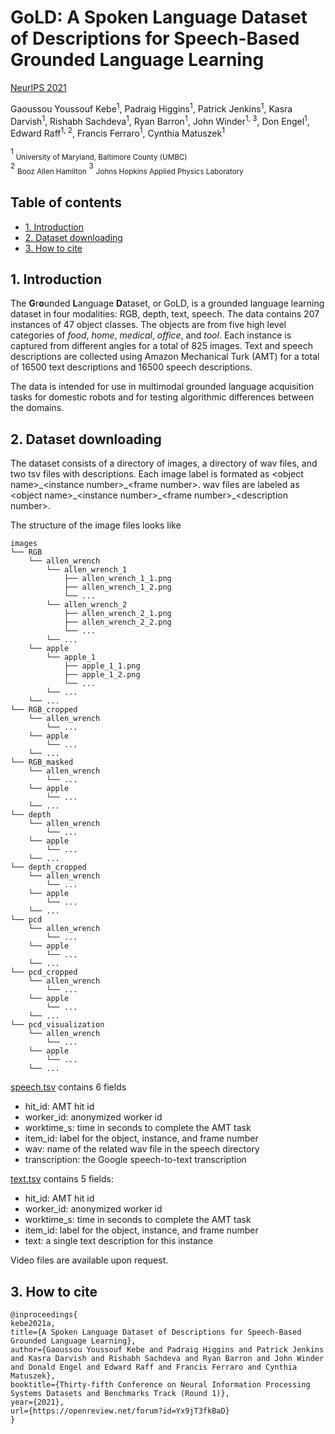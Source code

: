 # GoLD: A Spoken Language Dataset of Descriptions for Speech-Based Grounded Language Learning

[NeurIPS 2021](https://openreview.net/pdf?id=Yx9jT3fkBaD)

Gaoussou Youssouf Kebe<sup>1</sup>, Padraig Higgins<sup>1</sup>, Patrick Jenkins<sup>1</sup>, Kasra Darvish<sup>1</sup>, Rishabh Sachdeva<sup>1</sup>, Ryan Barron<sup>1</sup>, John Winder<sup>1, 3</sup>, Don Engel<sup>1</sup>, Edward Raff<sup>1, 2</sup>, Francis Ferraro<sup>1</sup>, Cynthia Matuszek<sup>1</sup>

<sup>1</sup> <sub>University of Maryland, Baltimore County (UMBC)</sub>  
<sup>2</sup> <sub>Booz Allen Hamilton</sub>
<sup>3</sup> <sub>Johns Hopkins Applied Physics Laboratory</sub>

## Table of contents 

* [1. Introduction](#1-introduction)
* [2. Dataset downloading](#2-dataset-downloading)
* [3. How to cite](#3-how-to-cite)

## 1. Introduction

The **G**r**o**unded **L**anguage **D**ataset, or GoLD, is a grounded language learning dataset in four modalities: RGB, depth, text, speech. The data contains 207 instances of 47 object classes. The objects are from five high level categories of _food_, _home_, _medical_, _office_, and _tool_. Each instance is captured from different angles for a total of 825 images. Text and speech descriptions are collected using Amazon Mechanical Turk (AMT) for a total of 16500 text descriptions and 16500 speech descriptions.

The data is intended for use in multimodal grounded language acquisition tasks for domestic robots and for testing algorithmic differences between the domains.

## 2. Dataset downloading

The dataset consists of a directory of images, a directory of wav files, and two tsv files with descriptions. Each image label is formated as \<object name\>\_\<instance number\>\_\<frame number\>. wav files are labeled as \<object name\>\_\<instance number\>\_\<frame number\>\_\<description number\>.

The structure of the image files looks like
```
images
└── RGB
    └── allen_wrench
        └── allen_wrench_1
            ├── allen_wrench_1_1.png
            ├── allen_wrench_1_2.png
            └── ...
        └── allen_wrench_2
            ├── allen_wrench_2_1.png
            ├── allen_wrench_2_2.png
            └── ...
        └── ...
    └── apple
        └── apple_1
            ├── apple_1_1.png
            ├── apple_1_2.png
            └── ...
        └── ...
    └── ...
└── RGB_cropped
    └── allen_wrench
        └── ...
    └── apple
        └── ...
    └── ...
└── RGB_masked
    └── allen_wrench
        └── ...
    └── apple
        └── ...
    └── ...
└── depth
    └── allen_wrench
        └── ...
    └── apple
        └── ...
    └── ...
└── depth_cropped
    └── allen_wrench
        └── ...
    └── apple
        └── ...
    └── ...
└── pcd
    └── allen_wrench
        └── ...
    └── apple
        └── ...
    └── ...
└── pcd_cropped
    └── allen_wrench
        └── ...
    └── apple
        └── ...
    └── ...
└── pcd_visualization
    └── allen_wrench
        └── ...
    └── apple
        └── ...
    └── ...
```

[speech.tsv](speech.tsv) contains 6 fields
- hit_id: AMT hit id
- worker_id: anonymized worker id
- worktime_s: time in seconds to complete the AMT task
- item_id: label for the object, instance, and frame number
- wav: name of the related wav file in the speech directory
- transcription: the Google speech-to-text transcription

[text.tsv](text.tsv) contains 5 fields:
- hit_id: AMT hit id
- worker_id: anonymized worker id
- worktime_s: time in seconds to complete the AMT task
- item_id: label for the object, instance, and frame number
- text: a single text description for this instance

Video files are available upon request.

## 3. How to cite
```
@inproceedings{
kebe2021a,
title={A Spoken Language Dataset of Descriptions for Speech-Based Grounded Language Learning},
author={Gaoussou Youssouf Kebe and Padraig Higgins and Patrick Jenkins and Kasra Darvish and Rishabh Sachdeva and Ryan Barron and John Winder and Donald Engel and Edward Raff and Francis Ferraro and Cynthia Matuszek},
booktitle={Thirty-fifth Conference on Neural Information Processing Systems Datasets and Benchmarks Track (Round 1)},
year={2021},
url={https://openreview.net/forum?id=Yx9jT3fkBaD}
}
```
